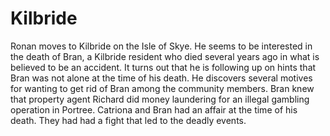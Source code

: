 # Kilbride

Ronan moves to Kilbride on the Isle of Skye. He seems to be interested in the death of
Bran, a Kilbride resident who died several years ago in what is believed to be an
accident. It turns out that he is following up on hints that Bran was not alone at the
time of his death. He discovers several motives for wanting to get rid of Bran among the
community members. Bran knew that property agent Richard did money laundering for an
illegal gambling operation in Portree. Catriona and Bran had an affair at the time of
his death. They had had a fight that led to the deadly events.

